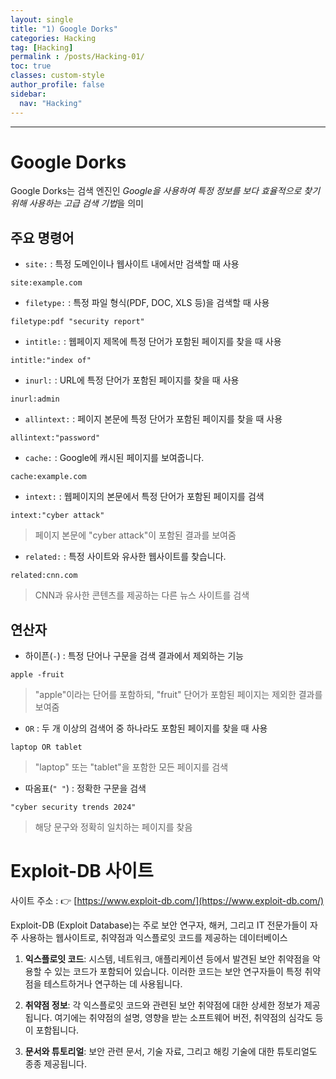 ```yaml
---
layout: single
title: "1) Google Dorks"
categories: Hacking
tag: [Hacking]
permalink : /posts/Hacking-01/
toc: true
classes: custom-style
author_profile: false
sidebar:
  nav: "Hacking"
---
```


<hr>

# Google Dorks

Google Dorks는 검색 엔진인 *Google을 사용하여 특정 정보를 보다 효율적으로 찾기 위해 사용하는 고급 검색 기법*을 의미

## 주요 명령어

- `site:` : 특정 도메인이나 웹사이트 내에서만 검색할 때 사용

```
site:example.com
```

- `filetype:` : 특정 파일 형식(PDF, DOC, XLS 등)을 검색할 때 사용

```
filetype:pdf "security report"
```

- `intitle:` : 웹페이지 제목에 특정 단어가 포함된 페이지를 찾을 때 사용

```
intitle:"index of"
```

- `inurl:` : URL에 특정 단어가 포함된 페이지를 찾을 때 사용

```
inurl:admin
```

- `allintext:` : 페이지 본문에 특정 단어가 포함된 페이지를 찾을 때 사용   

```
allintext:"password"
```

- `cache:` : Google에 캐시된 페이지를 보여줍니다.

```
cache:example.com
```

- `intext:` : 웹페이지의 본문에서 특정 단어가 포함된 페이지를 검색

```
intext:"cyber attack"
```

> 페이지 본문에 "cyber attack"이 포함된 결과를 보여줌

- `related:` : 특정 사이트와 유사한 웹사이트를 찾습니다.

```
related:cnn.com
```

> CNN과 유사한 콘텐츠를 제공하는 다른 뉴스 사이트를 검색

## 연산자

- 하이픈(`-`) : 특정 단어나 구문을 검색 결과에서 제외하는 기능

```
apple -fruit
```

> "apple"이라는 단어를 포함하되, "fruit" 단어가 포함된 페이지는 제외한 결과를 보여줌

- `OR` : 두 개 이상의 검색어 중 하나라도 포함된 페이지를 찾을 때 사용

```
laptop OR tablet
```

> "laptop" 또는 "tablet"을 포함한 모든 페이지를 검색

- 따옴표(`" "`) : 정확한 구문을 검색

```
"cyber security trends 2024"
```

> 해당 문구와 정확히 일치하는 페이지를 찾음

# Exploit-DB 사이트

사이트 주소 : 👉 [https://www.exploit-db.com/](https://www.exploit-db.com/)

Exploit-DB (Exploit Database)는 주로 보안 연구자, 해커, 그리고 IT 전문가들이 자주 사용하는 웹사이트로, 취약점과 익스플로잇 코드를 제공하는 데이터베이스

1. **익스플로잇 코드**: 시스템, 네트워크, 애플리케이션 등에서 발견된 보안 취약점을 악용할 수 있는 코드가 포함되어 있습니다. 이러한 코드는 보안 연구자들이 특정 취약점을 테스트하거나 연구하는 데 사용됩니다.

2. **취약점 정보**: 각 익스플로잇 코드와 관련된 보안 취약점에 대한 상세한 정보가 제공됩니다. 여기에는 취약점의 설명, 영향을 받는 소프트웨어 버전, 취약점의 심각도 등이 포함됩니다.

3. **문서와 튜토리얼**: 보안 관련 문서, 기술 자료, 그리고 해킹 기술에 대한 튜토리얼도 종종 제공됩니다.